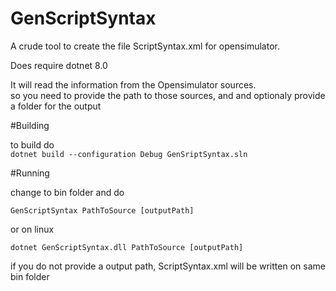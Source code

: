 # GenScriptSyntax

A crude tool to create the file ScriptSyntax.xml for opensimulator.

Does require dotnet 8.0

It will read the information from the Opensimulator sources.  
so you need to provide the path to those sources, and and optionaly provide a folder for the output  

#Building

to build do  
 `dotnet build --configuration Debug GenSriptSyntax.sln`

#Running

change to bin folder and do  

`GenScriptSyntax PathToSource [outputPath]`
  
or on linux  

`dotnet GenScriptSyntax.dll PathToSource [outputPath]`

if you do not provide a output path, ScriptSyntax.xml will be written on same bin folder
